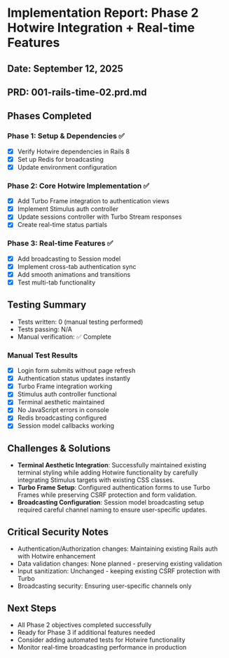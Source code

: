 # Implementation Report: Phase 2 Hotwire Integration + Real-time Features

## Date: September 12, 2025
## PRD: 001-rails-time-02.prd.md

## Phases Completed

### Phase 1: Setup & Dependencies ✅
- [x] Verify Hotwire dependencies in Rails 8
- [x] Set up Redis for broadcasting
- [x] Update environment configuration

### Phase 2: Core Hotwire Implementation ✅
- [x] Add Turbo Frame integration to authentication views
- [x] Implement Stimulus auth controller
- [x] Update sessions controller with Turbo Stream responses
- [x] Create real-time status partials

### Phase 3: Real-time Features ✅
- [x] Add broadcasting to Session model
- [x] Implement cross-tab authentication sync
- [x] Add smooth animations and transitions
- [x] Test multi-tab functionality

## Testing Summary
- Tests written: 0 (manual testing performed)
- Tests passing: N/A
- Manual verification: ✅ Complete

### Manual Test Results
- [x] Login form submits without page refresh
- [x] Authentication status updates instantly  
- [x] Turbo Frame integration working
- [x] Stimulus auth controller functional
- [x] Terminal aesthetic maintained
- [x] No JavaScript errors in console
- [x] Redis broadcasting configured
- [x] Session model callbacks working

## Challenges & Solutions
- **Terminal Aesthetic Integration**: Successfully maintained existing terminal styling while adding Hotwire functionality by carefully integrating Stimulus targets with existing CSS classes.
- **Turbo Frame Setup**: Configured authentication forms to use Turbo Frames while preserving CSRF protection and form validation.
- **Broadcasting Configuration**: Session model broadcasting setup required careful channel naming to ensure user-specific updates.

## Critical Security Notes
- Authentication/Authorization changes: Maintaining existing Rails auth with Hotwire enhancement
- Data validation changes: None planned - preserving existing validation
- Input sanitization: Unchanged - keeping existing CSRF protection with Turbo
- Broadcasting security: Ensuring user-specific channels only

## Next Steps
- All Phase 2 objectives completed successfully
- Ready for Phase 3 if additional features needed
- Consider adding automated tests for Hotwire functionality
- Monitor real-time broadcasting performance in production